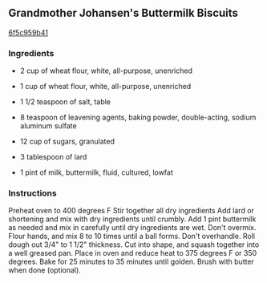 ## Grandmother Johansen's Buttermilk Biscuits

[6f5c959b41](http://www.food.com/recipe/grandmother-johansens-buttermilk-biscuits-75090)

### Ingredients

 - 2 cup of wheat flour, white, all-purpose, unenriched

 - 1 cup of wheat flour, white, all-purpose, unenriched

 - 1 1/2 teaspoon of salt, table

 - 8 teaspoon of leavening agents, baking powder, double-acting, sodium aluminum sulfate

 - 12 cup of sugars, granulated

 - 3 tablespoon of lard

 - 1 pint of milk, buttermilk, fluid, cultured, lowfat

### Instructions

Preheat oven to 400 degrees F Stir together all dry ingredients Add lard or shortening and mix with dry ingredients until crumbly. Add 1 pint buttermilk as needed and mix in carefully until dry ingredients are wet. Don't overmix. Flour hands, and mix 8 to 10 times until a ball forms. Don't overhandle. Roll dough out 3/4" to 1 1/2" thickness. Cut into shape, and squash together into a well greased pan. Place in oven and reduce heat to 375 degrees F or 350 degrees. Bake for 25 minutes to 35 minutes until golden. Brush with butter when done (optional).